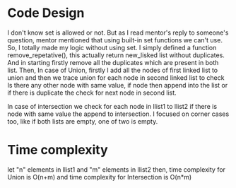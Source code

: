 # Code Design
I don't know set is allowed or not. But as I read mentor's reply to someone's question, mentor mentioned that using built-in set functions we can't use.
So, I totally made my logic without using set.
I simply defined a function  remove_repetative(), this actually return new_lisked list without duplicates.
And in starting firstly remove all the duplicates which are present in both list.
Then,
In case of Union, firstly I add all the nodes of first linked list to union and then we trace union for each node in second linked list to check Is there any other node with same value, if node then append into the list or if there is duplicate the check for next node in second list.

In case of intersection we check for each node in llist1  to llist2 if there is node with same value the append to intersection.
I focused on corner cases too, like if both lists are empty, one of two is empty.

# Time complexity
let "n" elements in llist1 and "m" elements in llist2
then, time complexity for Union is O(n+m)
and time complexity for Intersection is O(n*m) 
